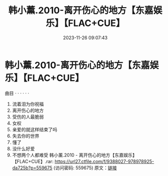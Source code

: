 ﻿---
title: 韩小薰.2010-离开伤心的地方【东嘉娱乐】【FLAC+CUE】
date: 2023-11-26 09:07:43
categories: WAV车载音乐、镜像
tags: 华语中文
---
# 韩小薰.2010-离开伤心的地方【东嘉娱乐】【FLAC+CUE】

曲目 · · · · · ·
01. 流着泪为你祝福
02. 离开伤心的地方
03. 受伤的人最脆弱
04. 女权
05. 亲爱的就这样结束了吗
06. 失去你的世界
07. 懂了
08. 没什么好爱
09. 不想两个人都难受
韩小薰.2010 - 离开伤心的地方【东嘉娱乐】【FLAC+CUE】.rar: https://url27.ctfile.com/f/9388027-978978925-da725b?p=559675
(访问密码: 559675)
原文：[链接](https://blog.sina.com.cn/s/blog_1647c7e76010313ud.html)